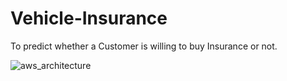 # Vehicle-Insurance
To predict whether a Customer is willing to buy Insurance or not.


![aws_architecture](https://github.com/chinmay002/Vehicle-Insurance/assets/60249099/d93f7ca9-41c3-4ddf-a49a-54f7d9fd70f8)
